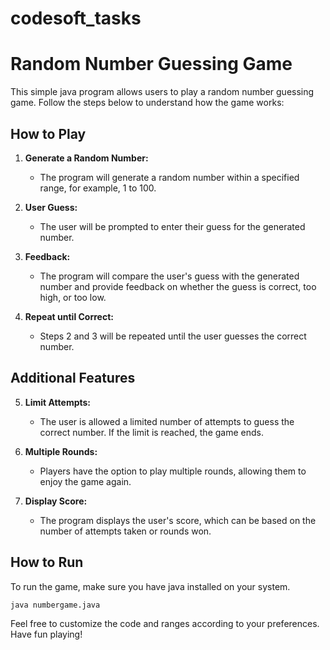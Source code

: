 # codesoft_tasks
# Random Number Guessing Game

This simple java program allows users to play a random number guessing game. Follow the steps below to understand how the game works:

## How to Play

1. **Generate a Random Number:**
   - The program will generate a random number within a specified range, for example, 1 to 100.

2. **User Guess:**
   - The user will be prompted to enter their guess for the generated number.

3. **Feedback:**
   - The program will compare the user's guess with the generated number and provide feedback on whether the guess is correct, too high, or too low.

4. **Repeat until Correct:**
   - Steps 2 and 3 will be repeated until the user guesses the correct number.

## Additional Features

5. **Limit Attempts:**
   - The user is allowed a limited number of attempts to guess the correct number. If the limit is reached, the game ends.

6. **Multiple Rounds:**
   - Players have the option to play multiple rounds, allowing them to enjoy the game again.

7. **Display Score:**
   - The program displays the user's score, which can be based on the number of attempts taken or rounds won.

## How to Run

To run the game, make sure you have java installed on your system.

```bash
java numbergame.java
```

Feel free to customize the code and ranges according to your preferences. Have fun playing!
